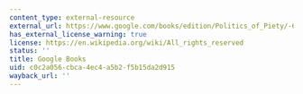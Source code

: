 ```yaml
---
content_type: external-resource
external_url: https://www.google.com/books/edition/Politics_of_Piety/-6amxvMB8K0C?hl=en&gbpv=1
has_external_license_warning: true
license: https://en.wikipedia.org/wiki/All_rights_reserved
status: ''
title: Google Books
uid: c0c2a056-cbca-4ec4-a5b2-f5b15da2d915
wayback_url: ''
---
```

